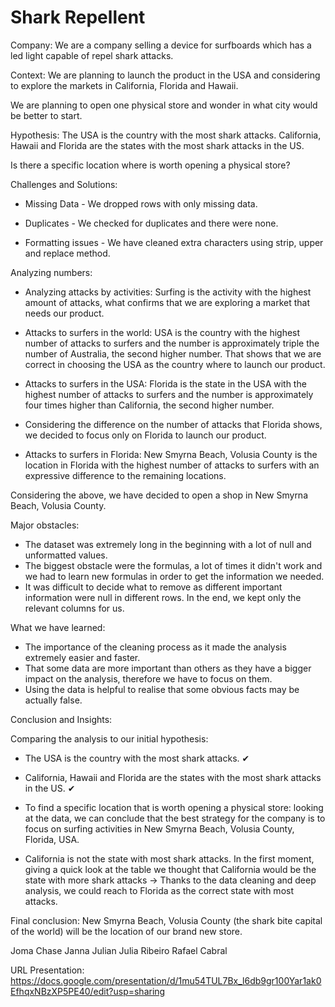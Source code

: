 # Shark Repellent

Company:
 We are a company selling a device for surfboards which has a led light capable of repel shark attacks.

Context:
We are planning to launch the product in the USA and considering to explore the markets in California, Florida and Hawaii. 

We are planning to open one physical store and wonder in what city would be better to start. 

Hypothesis:
The USA is the country with the most shark attacks. 
California, Hawaii and Florida are the states with the most shark attacks in the US.

Is there a specific location where is worth opening a physical store?


Challenges and Solutions:

- Missing Data - We dropped rows with only missing data.

- Duplicates - We checked for duplicates and there were none.

- Formatting issues - We have cleaned extra characters using strip, upper and replace method. 

Analyzing numbers:

- Analyzing attacks by activities: Surfing is the activity with the highest amount of attacks, what confirms that we are exploring a market that needs our product.  

- Attacks to surfers in the world: USA is the country with the highest number of attacks to surfers and the number is approximately triple the number of Australia, the second higher number.
That shows that we are correct in choosing the USA as the country where to launch our product. 

- Attacks to surfers in the USA: Florida is the state in the USA with the highest number of attacks to surfers and the number is approximately four times higher than California, the second higher number.

- Considering the difference on the number of attacks that Florida shows, we decided to focus only on Florida to launch our product. 

- Attacks to surfers in Florida: New Smyrna Beach, Volusia County is the location in Florida with the highest number of attacks to surfers with an expressive difference to the remaining locations.

Considering the above, we have decided to open a shop in New Smyrna Beach, Volusia County. 

Major obstacles:

- The dataset was extremely long in the beginning with a lot of null and unformatted values.
- The biggest obstacle were the formulas, a lot of times it didn't work and we had to learn new formulas in order to get the information we needed.
- It was difficult to decide what to remove as different important information were null in different rows. In the end, we kept only the relevant columns for us. 

What we have learned:

- The importance of the cleaning process as it made the analysis extremely easier and faster.
- That some data are more important than others as they have a bigger impact on the analysis,  therefore we have to focus on them.
- Using the data is helpful to realise that some obvious facts may be actually false. 

Conclusion and Insights:

Comparing the analysis to our initial hypothesis:
- The USA is the country with the most shark attacks. ✔
- California, Hawaii and Florida are the states with the most shark attacks in the US. ✔
- To find a specific location that is worth opening a physical store: looking at the data, we can conclude that the best strategy for the company is to focus on surfing activities in New Smyrna Beach, Volusia County, Florida, USA.

- California is not the state with most shark attacks. In the first moment, giving a quick look at the table we thought that California would be the state with more shark attacks → Thanks to the data cleaning and deep analysis, we could reach to Florida as the correct state with most attacks. 

Final conclusion: New Smyrna Beach, Volusia County (the shark bite capital of the world) will be the location of our brand new store. 

Joma Chase
Janna Julian
Julia Ribeiro
Rafael Cabral

URL Presentation: https://docs.google.com/presentation/d/1mu54TUL7Bx_l6db9gr100Yar1ak0EfhqxNBzXP5PE40/edit?usp=sharing
